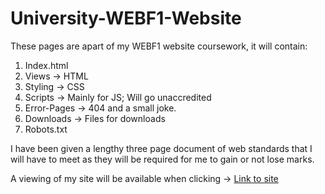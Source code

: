 # University-WEBF1-Website

These pages are apart of my WEBF1 website coursework, it will contain:
1. Index.html
2. Views -> HTML
3. Styling -> CSS
4. Scripts -> Mainly for JS; Will go unaccredited
5. Error-Pages -> 404 and a small joke.
6. Downloads -> Files for downloads
7. Robots.txt

I have been given a lengthy three page document of web standards that I will have to meet as 
they will be required for me to gain or not lose marks.


A viewing of my site will be available when clicking -> [Link to site](https://willgreen98.github.io/University-WEBF1-Website)
